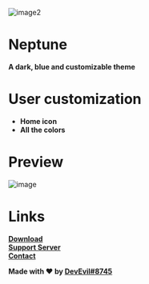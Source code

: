 ![image2](https://cdn.discordapp.com/attachments/468141324906921984/936979647202218084/Untitled.png)
# Neptune
**A dark, blue and customizable theme**
# User customization
- **Home icon**
- **All the colors**
# Preview 
![image](https://user-images.githubusercontent.com/73029696/151663153-7c5d83a9-98f8-4907-a866-ddfbef232927.png)


# Links 
**[Download](https://betterdiscord.app/theme/Neptune)** <br>
**[Support Server](https://dsc.gg/devevil)** <br>
**[Contact](https://devevil.xyz/contact)**


**Made with ❤ by [DevEvil#8745](https://devevil.xyz/)**
